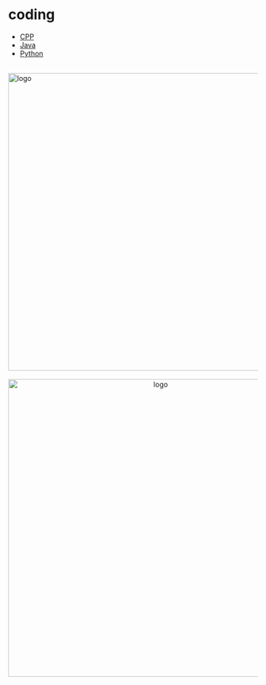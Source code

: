 # coding
  
-   [CPP](CPP/README.md)
-   [Java](Java/README.md)
-   [Python](Python/README.md)

<br />
<img  src='/img/bjkb.PNG' width="600" alt="logo">
<br />
<br />
<div align="center">
<img  src='/img/01.jpeg' width="600" alt="logo" />
</div>
<br />
<br />
